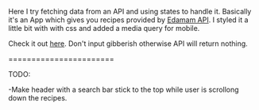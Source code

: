 Here I try fetching data from an API and using states to handle it. 
Basically it's an App which gives you recipes provided by [Edamam API](https://developer.edamam.com/). 
I styled it a little bit with with css and added a media query for mobile.



Check it out [here](https://cool-food-app.netlify.app).
Don't input gibberish otherwise API will return nothing.

=======================

TODO:

-Make header with a search bar stick to the top while user is scrollong down the recipes.
